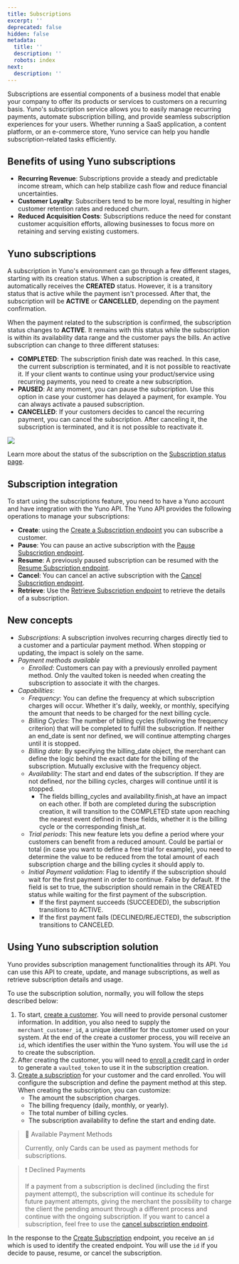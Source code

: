 ```yaml
---
title: Subscriptions
excerpt: ''
deprecated: false
hidden: false
metadata:
  title: ''
  description: ''
  robots: index
next:
  description: ''
---
```

Subscriptions are essential components of a business model that enable your company to offer its products or services to customers on a recurring basis. Yuno's subscription service allows you to easily manage recurring payments, automate subscription billing, and provide seamless subscription experiences for your users. Whether running a SaaS application, a content platform, or an e-commerce store, Yuno service can help you handle subscription-related tasks efficiently.

## Benefits of using Yuno subscriptions

* **Recurring Revenue**: Subscriptions provide a steady and predictable income stream, which can help stabilize cash flow and reduce financial uncertainties.
* **Customer Loyalty**: Subscribers tend to be more loyal, resulting in higher customer retention rates and reduced churn.
* **Reduced Acquisition Costs**: Subscriptions reduce the need for constant customer acquisition efforts, allowing businesses to focus more on retaining and serving existing customers.

## Yuno subscriptions

A subscription in Yuno's environment can go through a few different stages, starting with its creation status. When a subscription is created, it automatically receives the **CREATED** status. However, it is a transitory status that is active while the payment isn't processed. After that, the subscription will be **ACTIVE** or **CANCELLED**, depending on the payment confirmation.

When the payment related to the subscription is confirmed, the subscription status changes to **ACTIVE**. It remains with this status while the subscription is within its availability data range and the customer pays the bills. An active subscription can change to three different statuses:

* **COMPLETED**: The subscription finish date was reached. In this case, the current subscription is terminated, and it is not possible to reactivate it. If your client wants to continue using your product/service using recurring payments, you need to create a new subscription.
* **PAUSED**: At any moment, you can pause the subscription. Use this option in case your customer has delayed a payment, for example. You can always activate a paused subscription.
* **CANCELLED**: If your customers decides to cancel the recurring payment, you can cancel the subscription. After canceling it, the subscription is terminated, and it is not possible to reactivate it.

![](https://files.readme.io/47919b9-image.png)

Learn more about the status of the subscription on the [Subscription status page](ref:status-subscriptions).

## Subscription integration

To start using the subscriptions feature, you need to have a Yuno account and have integration with the Yuno API. The Yuno API provides the following operations to manage your subscriptions:

* **Create**: using the [Create a Subscription endpoint](ref:create-subscription) you can subscribe a customer.
* **Pause**: You can pause an active subscription with the [Pause Subscription endpoint](ref:pause-subscription).
* **Resume**: A previously paused subscription can be resumed with the [Resume Subscription endpoint](ref:resume-subscription).
* **Cancel**: You can cancel an active subscription with the [Cancel Subscription endpoint](ref:cancel-subscription).
* **Retrieve**: Use the [Retrieve Subscription endpoint](ref:retrieve-subscription) to retrieve the details of a subscription.

## New concepts

* *Subscriptions*: A subscription involves recurring charges directly tied to a customer and a particular payment method. When stopping or updating, the impact is solely on the same. 
* *Payment methods available*
  * *Enrolled*: Customers can pay with a previously enrolled payment method. Only the vaulted token is needed when creating the subscription to associate it with the charges.
* *Capabilities*: 
  * *Frequency*: You can define the frequency at which subscription charges will occur. Whether it's daily, weekly, or monthly, specifying the amount that needs to be charged for the next billing cycle.
  * *Billing Cycles*: The number of billing cycles (following the frequency criterion) that will be completed to fulfill the subscription. If neither an end\_date is sent nor defined, we will continue attempting charges until it is stopped.
  * *Billing date*: By specifying the billing\_date object, the merchant can define the logic behind the exact date for the billing of the subscription. Mutually exclusive with the frequency object. 
  * *Availability*: The start and end dates of the subscription. If they are not defined, nor the billing cycles, charges will continue until it is stopped.
    * The fields billing\_cycles and availability.finish\_at have an impact on each other. If both are completed during the subscription creation, it will transition to the COMPLETED state upon reaching the nearest event defined in these fields, whether it is the billing cycle or the corresponding finish\_at.
  * *Trial periods*: This new feature lets you define a period where your customers can benefit from a reduced amount. Could be partial or total (in case you want to define a free trial for example), you need to determine the value to be reduced from the total amount of each subscription charge and the billing cycles it should apply to. 
  * *Initial Payment validation*: Flag to identify if the subscription should wait for the first payment in order to continue. False by default. If the field is set to true, the subscription should remain in the CREATED status while waiting for the first payment of the subscription.
    * If the first payment succeeds (SUCCEEDED), the subscription transitions to ACTIVE.
    * If the first payment fails (DECLINED/REJECTED), the subscription transitions to CANCELED.

## Using Yuno subscription solution

Yuno provides subscription management functionalities through its API. You can use this API to create, update, and manage subscriptions, as well as retrieve subscription details and usage.

To use the subscription solution, normally, you will follow the steps described below:

1. To start, [create a customer](ref:create-customer). You will need to provide personal customer information. In addition, you also need to supply the `merchant_customer_id`, a unique identifier for the customer used on your system. At the end of the create a customer process, you will receive an `id`, which identifies the user within the Yuno system. You will use the `id` to create the subscription.
2. After creating the customer, you will need to [enroll a credit card](doc:enroll-payment-methods) in order to generate a `vaulted_token` to use it in the subscription creation. 
3. [Create a subscription](ref:create-subscription) for your customer and the card enrolled. You will configure the subscription and define the payment method at this step. When creating the subscription, you can customize:
   * The amount the subscription charges.
   * The billing frequency (daily, monthly, or yearly).
   * The total number of billing cycles.
   * The subscription availability to define the start and ending date.

> 📘 Available Payment Methods
> 
> Currently, only Cards can be used as payment methods for subscriptions.


> ❗️ Declined Payments
> 
> If a payment from a subscription is declined (including the first payment attempt), the subscription will continue its schedule for future payment attempts, giving the merchant the possibility to charge the client the pending amount through a different process and continue with the ongoing subscription. If you want to cancel a subscription, feel free to use the [cancel subscription endpoint](https://docs.y.uno/reference/cancel-subscription).


In the response to the [Create Subscription](ref:create-subscription) endpoint, you receive an `id` which is used to identify the created endpoint. You will use the `id` if you decide to pause, resume, or cancel the subscription.

